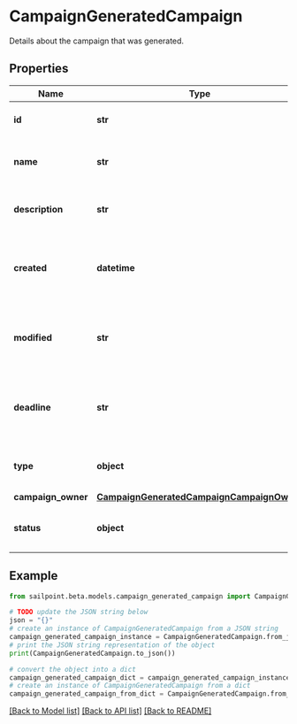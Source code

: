 # CampaignGeneratedCampaign

Details about the campaign that was generated.

## Properties

Name | Type | Description | Notes
------------ | ------------- | ------------- | -------------
**id** | **str** | The unique ID of the campaign. | 
**name** | **str** | Human friendly name of the campaign. | 
**description** | **str** | Extended description of the campaign. | 
**created** | **datetime** | The date and time the campaign was created. | 
**modified** | **str** | The date and time the campaign was last modified. | [optional] 
**deadline** | **str** | The date and time when the campaign must be finished by. | [optional] 
**type** | **object** | The type of campaign that was generated. | 
**campaign_owner** | [**CampaignGeneratedCampaignCampaignOwner**](CampaignGeneratedCampaignCampaignOwner.md) |  | 
**status** | **object** | The current status of the campaign. | 

## Example

```python
from sailpoint.beta.models.campaign_generated_campaign import CampaignGeneratedCampaign

# TODO update the JSON string below
json = "{}"
# create an instance of CampaignGeneratedCampaign from a JSON string
campaign_generated_campaign_instance = CampaignGeneratedCampaign.from_json(json)
# print the JSON string representation of the object
print(CampaignGeneratedCampaign.to_json())

# convert the object into a dict
campaign_generated_campaign_dict = campaign_generated_campaign_instance.to_dict()
# create an instance of CampaignGeneratedCampaign from a dict
campaign_generated_campaign_from_dict = CampaignGeneratedCampaign.from_dict(campaign_generated_campaign_dict)
```
[[Back to Model list]](../README.md#documentation-for-models) [[Back to API list]](../README.md#documentation-for-api-endpoints) [[Back to README]](../README.md)


